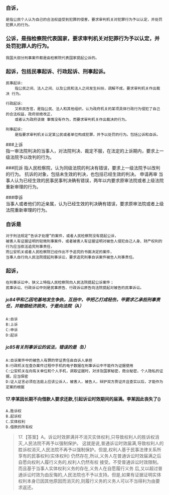 ### 自诉，
    是指公民个人认为自己的合法权益受到犯罪的侵害，要求审判机关对犯罪行为予以认定，并处罚犯罪人的行为。
    
### 公诉，是指检察院代表国家，要求审判机关对犯罪行为予以认定，并处罚犯罪人的行为。
    我国大部分刑事案件都是由检察院代表国家提起公诉的。
    
### 起诉，包括民事起诉、行政起诉、刑事起诉。

    民事起诉:
        指公民之间、法人之间、以及公民和法人之间发生纠纷，调解不成，要求审判机关作出裁决 行为。
        
    行政起诉:
        又称民告官，是指公民、法人和其他组织，认为政府机关的某项具体行政行为侵犯了自己的合法权益，政府拒绝改正，
        或者认为政府该做 事情没有作为，而要求审判机关作出裁决的行为。
        
    刑事起诉:
        是指要求审判机关认定某公民或者单位构成犯罪，并予以处罚的行为。包括公诉和自诉。
        
###上诉  
    指一审法院判决的当事人，对法院判决、裁定不服，在法定的上诉期内，要求上一级法院予以改判的行为。
    
###抗诉 
    指人民检察院，认为同级法院的判决有错误，要求上一级法院予以改判的行为。
    抗诉的对象，包括未生效的判决，也包括已经生效的判决。
    申请再审  当事人认为已经生效的民事民事判决确有错误，两年以内要求原审法院或者上级法院重新审理的行为。

###申诉  
    当事人或者他们的近亲属，认为已经生效的判决确有错误，要求原审法院或者上级法院重新审理的行为。
    
### 自诉是
    对于刑法规定“告诉才处理”的案件，或者人民检察院没有提起公诉，
    被害人有证据证明的轻微刑事案件，或者被害人有证据证明对被告人侵犯自己人身、财产权利的行为应当依法追究刑事责任，
    而公安机关或者人民检察院已经作出不予追究的书面决定的案件，
    当事人自行向人民法院提起刑事诉讼，要求追究刑事自诉案件被告人刑事责任。
    
### 起诉，
    在刑事诉讼中，狭义上特指人民检察院向人民法院提起公诉案件；
    民事诉讼、行政诉讼中则是民事原告、行政诉讼原告向法院提起对被告的民事诉讼。    

##### jc84甲和乙因宅基地发生争执，互扭中，甲把乙打成轻伤，甲要求乙承担刑事责任，并赔偿经济损失，于是向法院（A）
    A:自诉
    B:上诉
    C:申诉
    D:起诉
         

##### jc85有关刑事诉讼的说法，错误的是（B）
    A:自诉案件中的被告人有罪的举证责任由自诉人承担
    B:行政机关在查办案件过程中手机的电子数据在刑事诉讼中不能作为证据使用
    C:公安机关在向有关单位和个人手机，调取证据时，对涉及国家秘密，商业秘密，个人隐私的证据，应当保密
    D:证人证言必须在法庭上应该公诉人，被害人，被告人，辩护双方质证并且查实以后，才能作为定案的根据



#### 17.李某因长期不向借款人要求还款,引起诉讼时效期间的届满。李某因此丧失了()
    A.胜诉权
    B.起诉权
    C.实体权利
    D.借款的所有权
>   17.【答案】A。诉讼时效屏满并不消灭实体权利,只导致权利人的胜诉权消灭,人民法院不再予以强制保护。
这就是说,普通诉讼时效届满,导致权利人的胜诉权消灭,人民法院不再予以强制保护。但是,权利人基于民事法律关系所享有的民事权利(实体权利)
    仍然存在,所以,义务人在普通诉讼时效届满之后自愿向权利人履行义务的,权利人仍然有权
    接受。不受普通诉讼时效限制。而且基于当事人实体权利义务的存在,义务人在自愿履行义务
    后,又以超过普通诉讼时效为由反悔的,人民法院也不予以支持。但是,如果有证据证明实体
    权利本身已因其他原因而消灭的,则履行义务的义务人可以不当得利为由要求返还。











    